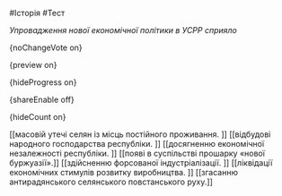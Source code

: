 #Історія #Тест

*Упровадження нової економічної політики в УСРР сприяло*

{noChangeVote on}

{preview on}

{hideProgress on}

{shareEnable off}

{hideCount on}

[[масовій утечі селян із місць постійного проживання. ]]
[[відбудові народного господарства республіки. ]]
[[досягненню економічної незалежності республіки. ]]
[[появі в суспільстві прошарку «нової буржуазії».]]
[[здійсненню форсованої індустріалізації. ]]
[[ліквідації економічних стимулів розвитку виробництва. ]]
[[згасанню антирадянського селянського повстанського руху.]]
